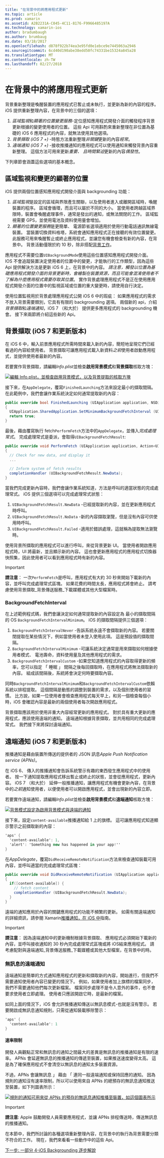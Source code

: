 ```yaml
---
title: "在背景中的將應用程式更新"
ms.topic: article
ms.prod: xamarin
ms.assetid: A2B2231A-C045-4C11-8176-F9966485197A
ms.technology: xamarin-ios
author: bradumbaugh
ms.author: brumbaug
ms.date: 03/18/2017
ms.openlocfilehash: d878f922b74ea3e95fd0e1ebce9e7445063a2946
ms.sourcegitcommit: 6cd40d190abe38edd50fc74331be15324a845a28
ms.translationtype: MT
ms.contentlocale: zh-TW
ms.lasthandoff: 02/27/2018
---
```

# <a name="updating-an-application-in-the-background"></a>在背景中的將應用程式更新

背景重新整理是喚醒裝置的應用程式已暫止或未執行，並更新為新的內容的程序。 iOS 提供重新整理內容，在背景中的三個的選項：

1.  *區域監視*和*顯著的位置變更服務*-定位感知應用程式開發介面的觸發程序背景更新根據的變更使用者的位置。 這些 Api 可用斟酌來重新整理在非位置為基礎的 iOS 6 應用程式的內容，就無法使用其他選項。
1.  *背景擷取 (iOS 7 +)* -時態方法重新整理*非關鍵*更新的內容*經常*。
1.  *遠端通知 (iOS 7 +)* -接收推播通知的應用程式可以使用通知來觸發背景內容重新整理。 這個方法可用來更新*重要、 且時間緊迫*更新的內容*偶發性*。


下列章節會涵蓋這些選項的基本概念。

## <a name="region-monitoring-and-significant-location-changes"></a>區域監視和變更的顯著的位置

iOS 提供兩個位置感知應用程式開發介面與 backgrounding 功能：

1.  *區域監視*是設定的區域與界限產生關聯，以及使用者進入或離開區域時，喚醒裝置的程序。 區域會循環，而且可以屬於不同的大小。 當使用者跨越區域界限時，裝置會喚醒處理事件，通常是發出的通知，或無法關閉的工作。 區域監視需要 GPS，並使用電池及資料使用量會增加。
1.  *顯著的位置變更服務*是更簡單、 電源節省選項適用於使用行動電話通訊無線電裝置。 當裝置切換資料格塔，系統會通知應用程式正在接聽的有效位置變更。 此服務可用來喚醒暫止或終止應用程式，並讓您有機會檢查有新的內容，在背景中。 背景活動僅限於約 10 秒，除非搭配[背景工作](~/ios/app-fundamentals/backgrounding/ios-backgrounding-techniques/ios-backgrounding-with-tasks.md)。


應用程式不需要位置`UIBackgroundMode`使用這些位置感知應用程式開發介面。 IOS 不會追蹤裝置決定使用者的位置中的變更，才能執行的工作類型，因為這些 Api 提供解決方法是更新 iOS 6 上，在背景中的內容。 *請注意，觸發以位置為基礎應用程式開發介面的背景更新時，會繪製在裝置資源，而且可能會混淆使用者不了解為什麼應用程式需要存取其位置*。 實作背景處理應用程式不是正在使用應用程式開發介面的位置中的監視區域或位置的重大變更時，請使用自行決定。

使用位置監視用於背景處理應用程式公開 iOS 6 中的瑕疵： 如果應用程式的需求不放入背景需要類別，它具有有限的 backgrounding 選項。 兩個新的 api，介紹*背景擷取*和*遠端通知*，iOS 7 （和大於） 提供更多應用程式的 backgrounding 機會。 接下來兩節將介紹這些新的 Api。

<a name="background_fetch" />

## <a name="background-fetch-ios-7-and-greater"></a>背景擷取 (iOS 7 和更新版本)

在 iOS 6 中，輸入前景應用程式所需時間來載入新的內容，簡短地呈現它們已經看過的內容給使用者。 背景擷取可讓應用程式載入新資料*之前*使用者啟動應用程式，並提供使用者最新的內容。

若要實作背景擷取，請編輯*Info.plist*並檢查**啟用背景模式**和**背景擷取**核取方塊：

 [ ![](updating-an-application-in-the-background-images/fetch.png "編輯 Info.plist，並檢查啟用背景模式，以及背景提取的核取方塊")](updating-an-application-in-the-background-images/fetch.png)

接下來，在`AppDelegate`，覆寫`FinishedLaunching`方法來設定最小的擷取間隔。 在此範例中，我們會讓作業系統決定如何通常提取新的內容：

```csharp
public override bool FinishedLaunching (UIApplication application, NSDictionary launchOptions)
{
  UIApplication.SharedApplication.SetMinimumBackgroundFetchInterval (UIApplication.BackgroundFetchIntervalMinimum);
  return true;
}
```

最後，藉由覆寫執行 fetch`PerformFetch`方法中的`AppDelegate`，並傳入*完成處理常式*。 完成處理常式是委派，會取得`UIBackgroundFetchResult`:

```csharp
public override void PerformFetch (UIApplication application, Action<UIBackgroundFetchResult> completionHandler)
{
  // Check for new data, and display it
  ...
  
  // Inform system of fetch results
  completionHandler (UIBackgroundFetchResult.NewData);
}
```

當我們完成更新內容時，我們會讓作業系統知道，方法是呼叫的適當狀態的完成處理常式。 iOS 提供三個選項可以完成處理常式狀態：

1.  `UIBackgroundFetchResult.NewData` -已經提取新的內容，並在更新應用程式時呼叫。
1.  `UIBackgroundFetchResult.NoData` -新的內容擷取瀏覽，但是沒有內容可供使用時呼叫。
1.  `UIBackgroundFetchResult.Failed` -適用於錯誤處理，這就稱為提取無法瀏覽時。


使用背景所擷取的應用程式可以進行呼叫，來從背景更新 UI。 當使用者開啟應用程式時，UI 將最新，並且顯示新的內容。 這也會更新應用程式的應用程式切換器快照集，因此使用者可以看到應用程式時有新的內容。

> [!IMPORTANT]
> **請注意**： 一次`PerformFetch`是呼叫，應用程式有大約 30 秒來開始下載新的內容，並呼叫完成處理常式區塊。 如果花費的時間太長，應用程式將會終止。 請考慮使用背景擷取_背景傳送服務_下載媒體或其他大型檔案時。


### <a name="backgroundfetchinterval"></a>BackgroundFetchInterval

在上述範例程式碼，我們會讓決定如何通常提取新的內容設定為 最小的擷取間隔的 OS `BackgroundFetchIntervalMinimum`。 iOS 的擷取間隔提供三個選項：

1.  `BackgroundFetchIntervalNever` -告訴系統永遠不會擷取新的內容。 若要關閉提取在某些情況下，例如當使用者未登入使用此項。 這是預設值的擷取間隔。 
1.  `BackgroundFetchIntervalMinimum` -可讓系統決定通常是用來擷取如何根據使用者模式、 電池壽命，資料使用量及其他應用程式的需求。
1.  `BackgroundFetchIntervalCustom` -如果您知道應用程式的內容取得更新的頻率，您可以指定 「 睡眠 」 間隔之後每回擷取時，在應用程式將無法擷取新的內容。 組成該間隔後，系統將會決定何時要擷取內容。


同時`BackgroundFetchIntervalMinimum`和`BackgroundFetchIntervalCustom`依賴系統以排程提取。 這個間隔是動態的調整到裝置的需求，以及個別使用者的習慣。 比方說，如果一位使用者會檢查應用程式每天早上，和另一個檢查每個小時，iOS 會確認內容是最新的兩個使用者每次開啟應用程式。

背景擷取應該用於使用非重大內容經常更新的應用程式。 對於具有重大更新的應用程式，應該使用遠端的通知。 遠端通知根據背景擷取，並共用相同的完成處理常式。 我們接下來將探討遠端通知。

 <a name="remote_notifications" />


## <a name="remote-notifications-ios-7-and-greater"></a>遠端通知 (iOS 7 和更新版本)

推播通知是藉由裝置所傳送的提供者的 JSON 訊息*Apple Push Notification service (APNs)*。

在 iOS 6、 傳入的推播通知會告訴系統警示有趣的東西發生應用程式中的使用者。 按一下通知提取應用程式移出暫止或終止的狀態，並會從應用程式，更新內容。 iOS 7 （和大於） 延伸一般推播通知，讓應用程式有機會更新內容，在背景中的*之前*通知使用者，以便使用者可以開啟應用程式，並會出現新的內容立即。

若要實作遠端通知，請編輯*Info.plist*並檢查**啟用背景模式**和**遠端通知**核取方塊：

 [ ![](updating-an-application-in-the-background-images/remote.png "背景模式設定為啟用背景模式與遠端的通知")](updating-an-application-in-the-background-images/remote.png)

接下來，設定`content-available`推播通知給 1 上的旗標。 這可讓應用程式知道顯示警示之前擷取新的內容：

```csharp
'aps' {
  'content-available': 1,
  'alert': 'Something new has happened in your app!''
}
```

在*AppDelegate*，覆寫`DidReceiveRemoteNotification`方法來檢查通知裝載可用內容，並呼叫適當的完成處理常式區塊：

```csharp
public override void DidReceiveRemoteNotification (UIApplication application, NSDictionary userInfo, Action<UIBackgroundFetchResult> completionHandler)
{
  if([content-available]) {
    // fetch content
    completionHandler (UIBackgroundFetchResult.NewData);
  }
}
```

遠端的通知應用於內容的關鍵應用程式的功能不頻繁的更新。 如需有關遠端通知的詳細資訊，請參閱 Xamarin[推播通知，在 iOS 中](~/ios/platform/user-notifications/deprecated/remote-notifications-in-ios.md)指南。

> [!IMPORTANT]
> **請注意**： 因為遠端通知中的更新機制根據背景擷取、 應用程式必須開始下載新的內容，並呼叫接收通知的 30 秒內完成處理常式區塊或將 iOS結束應用程式。 請考慮配對與遠端通知_背景傳送服務_下載媒體或其他大型檔案，在背景中的時。


### <a name="silent-remote-notifications"></a>無訊息的遠端通知

遠端通知是簡單的方式通知應用程式的更新和擷取新的內容，開始進行，但我們不需要通知使用者內容已變更的情況下。 例如，如果使用者加上旗標的檔案同步，我們不需要通知他們每次更新檔案。 檔案同步處理不是令人意外的事件，也不會要求使用者立即處理。 使用者只應該開啟它時，是最新的檔案。

如同上面的情況下，iOS 會允許推播通知傳送以無訊息模式-也就是沒有警示。 若要開啟成無訊息通知規則，只需從通知裝載移除警示：

```csharp
'aps' {
  'content-available': 1
}
```

#### <a name="rate-limits"></a>速率限制

開發人員觀點正常和無訊息的通知之間最大的差異是無訊息的推播通知是有限的速率。 APNs 會延遲無訊息的推播通知的傳遞至裝置，如果推送速度變得太高。 這是為了確保應用程式不會清空以無訊息的通知太多裝置資源。

不過，APNs 會讓無訊息 」 藉由 「 連同一般遠端通知或保持回應的通知。 因為規則的通知沒有速率限制，所以可以使用來自 APNs 的總預存的無訊息通知推送至裝置，如下列圖表所示：

 [ ![](updating-an-application-in-the-background-images/silent.png "規則的通知可用來從 APNs 的預存的無訊息通知推播至裝置，如這個圖表所示")](updating-an-application-in-the-background-images/silent.png)

> [!IMPORTANT]
> **請注意**: Apple 鼓勵開發人員需要應用程式，並讓 APNs 排程傳送時，傳送無訊息的推播通知。


在本節中，我們所討論的各種選項重新整理內容，在背景中的執行為背景需要分類不符合的工作。 現在，我們來看看一些動作中的這些 Api。

 [下一步: 一部分 4-iOS Backgrounding 逐步解說](~/ios/app-fundamentals/backgrounding/ios-backgrounding-walkthroughs/index.md)
